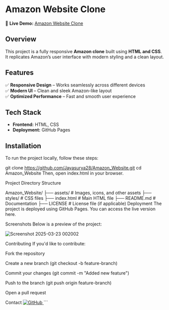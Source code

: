 # **Amazon Website Clone**  

🚀 **Live Demo:** [Amazon Website Clone](https://jayasurya28.github.io/Amazon_Website/)  

## **Overview**  
This project is a fully responsive **Amazon clone** built using **HTML and CSS**. It replicates Amazon’s user interface with modern styling and a clean layout.  

## **Features**  
✅ **Responsive Design** – Works seamlessly across different devices  
✅ **Modern UI** – Clean and sleek Amazon-like layout  
✅ **Optimized Performance** – Fast and smooth user experience  

## **Tech Stack**  
- **Frontend:** HTML, CSS  
- **Deployment:** GitHub Pages  

## **Installation**  
To run the project locally, follow these steps:  


git clone https://github.com/Jayasurya28/Amazon_Website.git
cd Amazon_Website
Then, open index.html in your browser.

Project Directory Structure

Amazon_Website/
├── assets/          # Images, icons, and other assets
├── styles/          # CSS files
├── index.html       # Main HTML file
├── README.md        # Documentation
├── LICENSE          # License file (if applicable)
Deployment
The project is deployed using GitHub Pages. You can access the live version here.

Screenshots
Below is a preview of the project:

![Screenshot 2025-03-23 002002](https://github.com/user-attachments/assets/8e4d3fe7-e60f-4d83-a779-3ed256db2da1)


Contributing
If you'd like to contribute:

Fork the repository

Create a new branch (git checkout -b feature-branch)

Commit your changes (git commit -m "Added new feature")

Push to the branch (git push origin feature-branch)

Open a pull request

Contact
<a href="https://github.com/Jayasurya28"> <img src="https://img.shields.io/badge/GitHub-181717.svg?style=for-the-badge&logo=GitHub&logoColor=white" alt="GitHub"/> </a> ```
